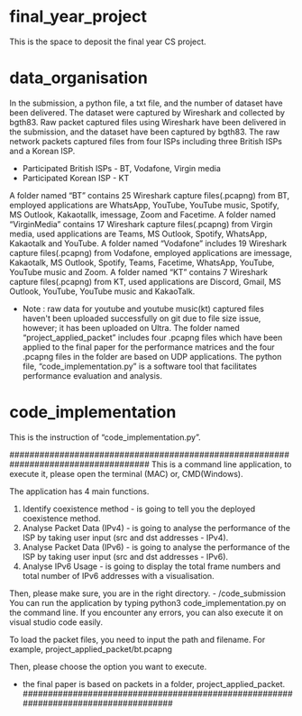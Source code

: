 # final_year_project
This is the space to deposit the final year CS project.

# data_organisation
In the submission, a python file, a txt file, and the number of dataset have been delivered.
The dataset were captured by Wireshark and collected by bgth83.
Raw packet captured files using Wireshark have been delivered in the submission, and the dataset have been captured by bgth83.
The raw network packets captured files from four ISPs including three British ISPs and a Korean ISP. 
- Participated British ISPs - BT, Vodafone, Virgin media
- Participated Korean ISP - KT
 
A folder named “BT” contains 25 Wireshark capture files(.pcapng) from BT, employed applications are WhatsApp, YouTube, YouTube music, Spotify, MS Outlook, Kakaotallk, imessage, Zoom and Facetime. 
A folder named “VirginMedia” contains 17 Wireshark capture files(.pcapng) from Virgin media, used applications are Teams, MS Outlook, Spotify, WhatsApp, Kakaotalk and YouTube. 
A folder named “Vodafone” includes 19 Wireshark capture files(.pcapng) from Vodafone, employed applications are imessage, Kakaotalk, MS Outlook, Spotify, Teams, Facetime, WhatsApp, YouTube, YouTube music and Zoom. 
A folder named “KT” contains 7 Wireshark capture files(.pcapng) from KT, used applications are Discord, Gmail, MS Outlook, YouTube, YouTube music and KakaoTalk. 
* Note : raw data for youtube and youtube music(kt) captured files haven't been uploaded successfully on git due to file size issue, however; it has been uploaded on Ultra.
The folder named “project_applied_packet” includes four .pcapng files which have been applied to the final paper for the performance matrices and the four .pcapng files in the folder are based on UDP applications.
The python file, “code_implementation.py” is a software tool that facilitates performance evaluation and analysis. 

# code_implementation
This is the instruction of “code_implementation.py”.

####################################################################################
This is a command line application, to execute it, please open the terminal (MAC) or, CMD(Windows).

The application has 4 main functions.
1. Identify coexistence method - is going to tell you the deployed coexistence method.
2. Analyse Packet Data (IPv4) - is going to analyse the performance of the ISP by taking user input (src and dst addresses - IPv4).
3. Analyse Packet Data (IPv6) - is going to analyse the performance of the ISP by taking user input (src and dst addresses - IPv6).
4. Analyse IPv6 Usage - is going to display the total frame numbers and total number of IPv6 addresses with a visualisation.

Then, please make sure, you are in the right directory. - /code_submission
You can run the application by typing python3 code_implementation.py on the command line.
If you encounter any errors, you can also execute it on visual studio code easily.

To load the packet files, you need to input the path and filename.
For example, project_applied_packet/bt.pcapng

Then, please choose the option you want to execute.


* the final paper is based on packets in a folder, project_applied_packet.
####################################################################################




